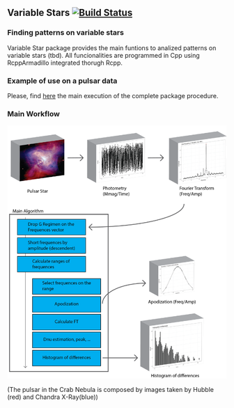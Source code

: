 ## Variable Stars [![Build Status](https://travis-ci.org/rmaestre/variableStars.svg?branch=master)](https://travis-ci.com/rmaestre/variableStars)

### Finding patterns on variable stars

Variable Star package provides the main funtions to analized patterns on variable stars (tbd). All funcionalities are programmed in Cpp using RcppArmadillo integrated thorugh Rcpp.

###  Example of use on a pulsar data

Please, find [here](docs/Experiments.md) the main execution of the complete package procedure.

###  Main Workflow


[![Workflow](docs/figures/workflow.png)](docs/figures/workflow.png)

(The pulsar in the Crab Nebula is composed by images taken by Hubble (red) and Chandra X-Ray(blue))
